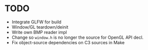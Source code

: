# TODO

- Integrate GLFW for build
- Window/GL teardown/deinit
- Write own BMP reader impl
- Change so `window.h` is no longer the source for OpenGL API decl.
- Fix object-source dependencies on C3 sources in Make
